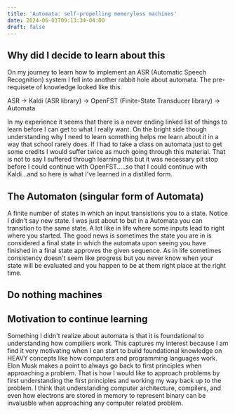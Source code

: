 ```yaml
---
title: 'Automata: self-propelling memoryless machines'
date: 2024-06-01T09:13:34-04:00
draft: false
---
```


## Why did I decide to learn about this 

On my journey to learn how to implement an ASR (Automatic Speech Recognition) system I fell into another rabbit hole about automata. The pre-requisete of knowledge looked like this. 

ASR -> Kaldi (ASR library) -> OpenFST (Finite-State Transducer library) -> Automata

In my experience it seems that there is a never ending linked list of things to learn before I can get to what I really want. On the bright side though understanding why I need to learn something helps me learn about it in a way that school rarely does. If I had to take a class on automata just to get some credits I would suffer twice as much going through this material. That is not to say I suffered through learning this but it was necessary pit stop before I could continue with OpenFST.....so that I could continue with Kaldi...and so here is what I've learned in a distilled form.

## The Automaton (singular form of Automata)

A finite number of states in which an input transistions you to a state. Notice I didn't say new state. I was just about to but in a Automata you can transition to the same state. A lot like in life where some inputs lead to right where you started. The good news is sometimes the state you are in is considered a final state in which the automata upon seeing you have finished in a final state approves the given sequence. As in life sometimes consistency doesn't seem like progress but you never know when your state will be evaluated and you happen to be at them right place at the right time. 

## Do nothing machines 


## Motivation to continue learning 

Something I didn't realize about automata is that it is foundational to understanding how compiliers work. This captures my interest because I am find it very motivating when I can start to build foundational knowledge on HEAVY concepts like how computers and programming languages work. Elon Musk makes a point to always go back to first principles when approaching a problem. That is how I would like to approach problems by first understanding the first principles and working my way back up to the problem. I think that understanding computer architecture, compilers, and even how electrons are stored in memory to represent binary can be invaluable when approaching any computer related problem. 